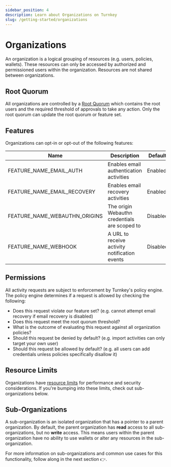 ```yaml
---
sidebar_position: 4
description: Learn about Organizations on Turnkey
slug: /getting-started/organizations
---
```

# Organizations

An organization is a logical grouping of resources (e.g. users, policies, wallets). These resources can only be accessed by authorized and permissioned users within the organization. Resources are not shared between organizations.

## Root Quorum

All organizations are controlled by a [Root Quorum](/users/root-quorum) which contains the root users and the required threshold of approvals to take any action. Only the root quorum can update the root quorum or feature set.

## Features

Organizations can opt-in or opt-out of the following features:

| Name                           | Description                                    | Default   | Notes                                                                  |
| ------------------------------ | ---------------------------------------------- | --------- | ---------------------------------------------------------------------- |
| FEATURE_NAME_EMAIL_AUTH        | Enables email authentication activities        | Enabled   | Can only be initiated by a parent organization for a sub-organization  |
| FEATURE_NAME_EMAIL_RECOVERY    | Enables email recovery activities              | Enabled   | Can only be initiated by a parent organization for a sub-organization  |
| FEATURE_NAME_WEBAUTHN_ORIGINS  | The origin Webauthn credentials are scoped to  | Disabled  | Also applies to all sub-organizations (e.g. "https://www.turnkey.com") |
| FEATURE_NAME_WEBHOOK           | A URL to receive activity notification events  | Disabled  | Experimental (e.g. "https://your.service.com/webhook")                 |

## Permissions

All activity requests are subject to enforcement by Turnkey's policy engine. The policy engine determines if a request is allowed by checking the following:
- Does this request violate our feature set? (e.g. cannot attempt email recovery if email recovery is disabled)
- Does this request meet the root quorum threshold?
- What is the outcome of evaluating this request against all organization policies?
- Should this request be denied by default? (e.g. import activities can only target your own user)
- Should this request be allowed by default? (e.g. all users can add credentials unless policies specifically disallow it)

## Resource Limits

Organizations have [resource limits](/getting-started/resource-limits) for performance and security considerations. If you're bumping into these limits, check out sub-organizations below.

## Sub-Organizations

A sub-organization is an isolated organization that has a pointer to a parent organization. By default, the parent organization has **read** access to all sub-organizations, but no **write** access. This means users within the parent organization have no ability to use wallets or alter any resources in the sub-organization.

For more information on sub-organizations and common use cases for this functionality, follow along in the next section 👉.
